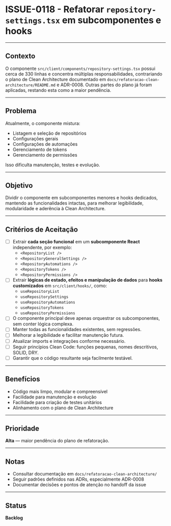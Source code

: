 # ISSUE-0118 - Refatorar `repository-settings.tsx` em subcomponentes e hooks

---

## Contexto

O componente `src/client/components/repository-settings.tsx` possui cerca de 330 linhas e concentra múltiplas responsabilidades, contrariando o plano de Clean Architecture documentado em `docs/refatoracao-clean-architecture/README.md` e ADR-0008. Outras partes do plano já foram aplicadas, restando esta como a maior pendência.

---

## Problema

Atualmente, o componente mistura:

- Listagem e seleção de repositórios
- Configurações gerais
- Configurações de automações
- Gerenciamento de tokens
- Gerenciamento de permissões

Isso dificulta manutenção, testes e evolução.

---

## Objetivo

Dividir o componente em subcomponentes menores e hooks dedicados, mantendo as funcionalidades intactas, para melhorar legibilidade, modularidade e aderência à Clean Architecture.

---

## Critérios de Aceitação

- [ ] Extrair **cada seção funcional** em um **subcomponente React** independente, por exemplo:
  - `<RepositoryList />`
  - `<RepositoryGeneralSettings />`
  - `<RepositoryAutomations />`
  - `<RepositoryTokens />`
  - `<RepositoryPermissions />`
- [ ] Extrair **lógicas de estado, efeitos e manipulação de dados** para **hooks customizados** em `src/client/hooks/`, como:
  - `useRepositoryList`
  - `useRepositorySettings`
  - `useRepositoryAutomations`
  - `useRepositoryTokens`
  - `useRepositoryPermissions`
- [ ] O componente principal deve apenas orquestrar os subcomponentes, sem conter lógica complexa.
- [ ] Manter todas as funcionalidades existentes, sem regressões.
- [ ] Melhorar a legibilidade e facilitar manutenção futura.
- [ ] Atualizar imports e integrações conforme necessário.
- [ ] Seguir princípios Clean Code: funções pequenas, nomes descritivos, SOLID, DRY.
- [ ] Garantir que o código resultante seja facilmente testável.

---

## Benefícios

- Código mais limpo, modular e compreensível
- Facilidade para manutenção e evolução
- Facilidade para criação de testes unitários
- Alinhamento com o plano de Clean Architecture

---

## Prioridade

**Alta** — maior pendência do plano de refatoração.

---

## Notas

- Consultar documentação em `docs/refatoracao-clean-architecture/`
- Seguir padrões definidos nas ADRs, especialmente ADR-0008
- Documentar decisões e pontos de atenção no handoff da issue

---

## Status

**Backlog**